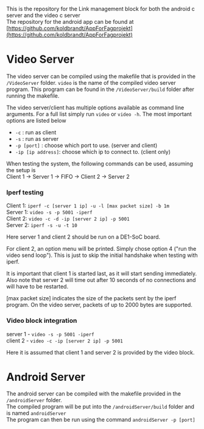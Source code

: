 This is the repository for the Link management block for both the android c server and the video c server  
The repository for the android app can be found at [https://github.com/koldbrandt/AppForFagprojekt](https://github.com/koldbrandt/AppForFagprojekt)

# Video Server

The video server can be compiled using the makefile that is provided in the `/VideoServer` folder.
`video` is the name of the compiled video server program. This program can be found in the `/VideoServer/build` folder after running the makefile.

The video server/client has multiple options available as command line arguments. For a full list simply run `video` or `video -h`. The most important options are listed below

- `-c` : run as client
- `-s` : run as server
- `-p [port]` : choose which port to use. (server and client)
- `-ip [ip address]`: choose which ip to connect to. (client only)

When testing the system, the following commands can be used, assuming the setup is  
Client 1 -> Server 1 -> FIFO -> Client 2 -> Server 2

### Iperf testing
Client 1: `iperf -c [server 1 ip] -u -l [max packet size] -b 1m`  
Server 1: `video -s -p 5001 -iperf`  
Client 2: `video -c -d -ip [server 2 ip] -p 5001`  
Server 2: `iperf -s -u -t 10`  

Here server 1 and client 2 should be run on a DE1-SoC board.  

For client 2, an option menu will be printed. Simply chose option 4 ("run the video send loop"). This is just to skip the initial handshake when testing with iperf.  

It is important that client 1 is started last, as it will start sending immediately. Also note that server 2 will time out after 10 seconds of no connections and will have to be restarted.  

[max packet size] indicates the size of the packets sent by the iperf program. On the video server, packets of up to 2000 bytes are supported.  

### Video block integration
server 1 - `video -s -p 5001 -iperf`  
client 2 - `video -c -ip [server 2 ip] -p 5001`  

Here it is assumed that client 1 and server 2 is provided by the video block.  

# Android Server

The android server can be compiled with the makefile provided in the `/androidServer` folder.  
The compiled program will be put into the `/androidServer/build` folder and is named `androidServer`  
The program can then be run using the command `androidServer -p [port]`